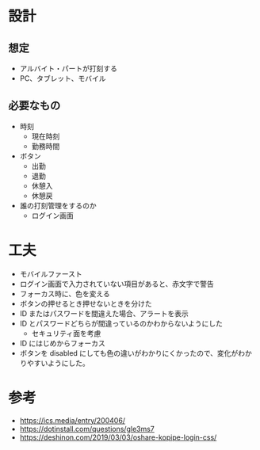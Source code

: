 # 設計

## 想定

- アルバイト・パートが打刻する
- PC、タブレット、モバイル

## 必要なもの

- 時刻
  - 現在時刻
  - 勤務時間
- ボタン
  - 出勤
  - 退勤
  - 休憩入
  - 休憩戻
- 誰の打刻管理をするのか
  - ログイン画面

# 工夫

- モバイルファースト
- ログイン画面で入力されていない項目があると、赤文字で警告
- フォーカス時に、色を変える
- ボタンの押せるとき押せないときを分けた
- ID またはパスワードを間違えた場合、アラートを表示
- ID とパスワードどちらが間違っているのかわからないようにした
  - セキュリティ面を考慮
- ID にはじめからフォーカス
- ボタンを disabled にしても色の違いがわかりにくかったので、変化がわかりやすいようにした。

# 参考

- https://ics.media/entry/200406/
- https://dotinstall.com/questions/gle3ms7
- https://deshinon.com/2019/03/03/oshare-kopipe-login-css/
